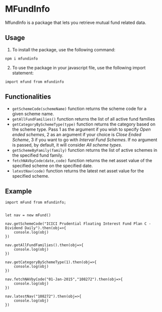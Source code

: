 # MFundInfo
MfundInfo is a package that lets you retrieve mutual fund related data.

## Usage
1. To install the package, use the following command:<br/>
  ~~~~ {.html}
  npm i mfundinfo
  ~~~~
2. To use the package in your javascript file, use the following import statement:<br/>
  ~~~~ {.html}
  import mfund from mfundinfo
  ~~~~
## Functionalities
* ```getSchemeCode(schemeName)``` function returns the scheme code for a given scheme name.
* ```getAllFundFamilies()``` function returns the list of all active fund families
*  ```getCategoryBySchemeType(type)``` function returns the category based on the scheme type. Pass 1 as the argument if you wish to specify <i>Open ended schemes</i>, 2 as an argument if your choice is <i>Close Ended Scheme</i>, 3 if you want to go with <i>Interval Fund Schemes</i>. If no argument is passed, by default, it will consider <i>All scheme types</i>.
*  ```getSchemeByFamily(family)``` function returns the list of active schemes in the specified fund family.
*  ```fetchNAVbyCode(date,code)``` function returns the net asset value of the specified scheme on the specified date.
*  ```latestNav(code)``` function returns the latest net asset value for the specified scheme.

## Example
~~~~{.html}
import mFund from mfundinfo;


let nav = new mFund()

nav.getSchemeCode("ICICI Prudential Floating Interest Fund Plan C - Dividend Daily").then(obj=>{
    console.log(obj)
})

nav.getAllFundFamilies().then(obj=>{
    console.log(obj)
})

nav.getCategoryBySchemeType(1).then(obj=>{
    console.log(obj)
})

nav.fetchNAVbyCode("01-Jan-2015","108272").then(obj=>{
    console.log(obj)
})

nav.latestNav("108272").then(obj=>{
    console.log(obj)
})
~~~~
